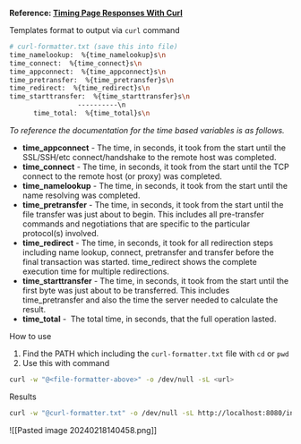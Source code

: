 **Reference: [Timing Page Responses With Curl](https://www.hashbangcode.com/article/timing-page-responses-curl)**

Templates format to output via `curl` command
```bash 
# curl-formatter.txt (save this into file)
time_namelookup:  %{time_namelookup}s\n
time_connect:  %{time_connect}s\n
time_appconnect:  %{time_appconnect}s\n
time_pretransfer:  %{time_pretransfer}s\n
time_redirect:  %{time_redirect}s\n
time_starttransfer:  %{time_starttransfer}s\n
				 ----------\n
	  time_total:  %{time_total}s\n
```
*To reference the documentation for the time based variables is as follows.*
- **time_appconnect** - The time, in seconds, it took from the start until the SSL/SSH/etc connect/handshake to the remote host was completed.
- **time_connect** - The time, in seconds, it took from the start until the TCP connect to the remote host (or proxy) was completed.
- **time_namelookup** - The time, in seconds, it took from the start until the name resolving was completed.
- **time_pretransfer** - The time, in seconds, it took from the start until the file transfer was just about to begin. This includes all pre-transfer commands and negotiations that are specific to the particular protocol(s) involved.
- **time_redirect** - The time, in seconds, it took for all redirection steps including name lookup, connect, pretransfer and transfer before the final transaction was started. time_redirect shows the complete execution time for multiple redirections.
- **time_starttransfer** - The time, in seconds, it took from the start until the first byte was just about to be transferred. This includes time_pretransfer and also the time the server needed to calculate the result.
- **time_total** -  The total time, in seconds, that the full operation lasted.

How to use
1. Find the PATH which including the `curl-formatter.txt` file with `cd` or `pwd`
2. Use this with command
```bash
curl -w "@<file-formatter-above>" -o /dev/null -sL <url>
```

Results
```bash
curl -w "@curl-formatter.txt" -o /dev/null -sL http://localhost:8080/index.html
```

![[Pasted image 20240218140458.png]]
